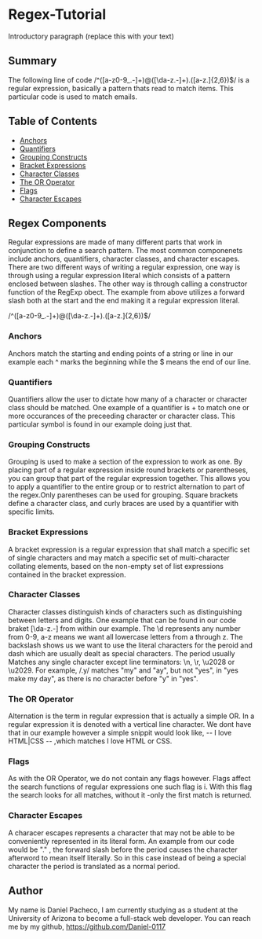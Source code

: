 # Regex-Tutorial

Introductory paragraph (replace this with your text)

## Summary

The following line of code /^([a-z0-9_\.-]+)@([\da-z\.-]+)\.([a-z\.]{2,6})$/ is a regular expression, basically a pattern thats read to match items. This particular code is used to match emails. 

## Table of Contents

- [Anchors](#anchors)
- [Quantifiers](#quantifiers)
- [Grouping Constructs](#grouping-constructs)
- [Bracket Expressions](#bracket-expressions)
- [Character Classes](#character-classes)
- [The OR Operator](#the-or-operator)
- [Flags](#flags)
- [Character Escapes](#character-escapes)

## Regex Components
Regular expressions are made of many different parts that work in conjunction to define a search pattern. The most common componenets include anchors, quantifiers, character classes, and character escapes. There are two different ways of writing a regular expression, one way is through using a regular expression literal which consists of a pattern enclosed between slashes. The other way is through calling a constructor function of the RegExp obect. The example from above utilizes a forward slash both at the start and the end making it a regular expression literal. 

/^([a-z0-9_\.-]+)@([\da-z\.-]+)\.([a-z\.]{2,6})$/

### Anchors
Anchors match the starting and ending points of a string or line in our example each ^ marks the beginning while the $ means the end of our line. 

### Quantifiers
Quantifiers allow the user to dictate how many of a character or character class should be matched. One example of a quantifier is + to match one or more occurances of the preceeding character or character class. This particular symbol is found in our example doing just that.  


### Grouping Constructs
Grouping is used to make a section of the expression to work as one. By placing part of a regular expression inside round brackets or parentheses, you can group that part of the regular expression together. This allows you to apply a quantifier to the entire group or to restrict alternation to part of the regex.Only parentheses can be used for grouping. Square brackets define a character class, and curly braces are used by a quantifier with specific limits.

### Bracket Expressions
A bracket expression is a regular expression that shall match a specific set of single characters and may match a specific set of multi-character collating elements, based on the non-empty set of list expressions contained in the bracket expression.

### Character Classes
Character classes distinguish kinds of characters such as distinguishing between letters and digits. One example that can be found in our code braket [\da-z\.-] from within our example. The \d represents any number from 0-9, a-z means we want all lowercase letters from a through z. The backslash shows us we want to use the literal characters for the peroid and dash which are usually dealt as special characters. The period usually Matches any single character except line terminators: \n, \r, \u2028 or \u2029. For example, /.y/ matches "my" and "ay", but not "yes", in "yes make my day", as there is no character before "y" in "yes".

### The OR Operator
Alternation is the term in regular expression that is actually a simple OR. In a regular expression it is denoted with a vertical line character. We dont have that in our example however a simple snippit would look like, -- I love HTML|CSS -- ,which matches I love HTML or CSS.

### Flags
As with the OR Operator, we do not contain any flags however. Flags affect the search functions of regular expressions one such flag is i. With this flag the search looks for all matches, without it -only the first match is returned. 

### Character Escapes
A characer escapes represents a character that may not be able to be conveniently represented in its literal form. An example from our code would be "\." , the forward slash before the period causes the character afterword to mean itself literally. So in this case instead of being a special character the period is translated as a normal period.

## Author
My name is Daniel Pacheco, I am currently studying as a student at the University of Arizona to become a full-stack web developer. You can reach me by my github, https://github.com/Daniel-0117

